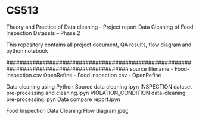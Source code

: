 # CS513
Theory and Practice of Data cleaning - Project report
Data Cleaning of Food Inspection Datasets – Phase 2

This repository contains all project document, QA results, flow diagram and python notebook

#############################################################################################
source filename - Food-inspection.csv
OpenRefine - Food inspection csv - OpenRefine

Data cleaning using Python
Source data cleaning.ipyn
INSPECTION dataset pre-processing and cleaning.ipyn
VIOLATION_CONDITION data-cleaning pre-processing.ipyn
Data compare report.ipyn

Food Inspection Data Cleaning Flow diagram.jpeg



